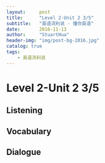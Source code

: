```yaml
---
layout:     post
title:      "Level 2-Unit 2 3/5"
subtitle:   "英语流利说 - 懂你英语"
date:       2016-11-13
author:     "StuartHua"
header-img: "img/post-bg-2016.jpg"
catalog: true
tags:
    - 英语流利说
---
```


# Level 2-Unit 2 3/5

<!-- more -->

## Listening



## Vocabulary



## Dialogue



